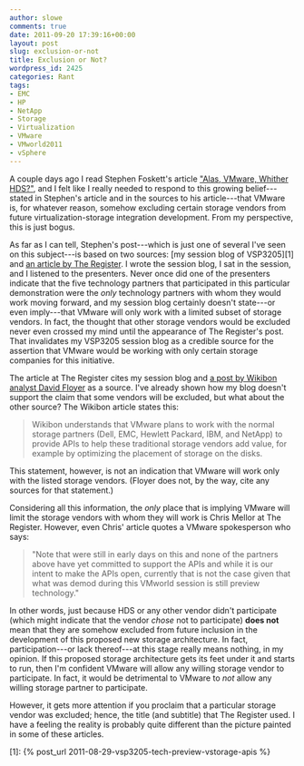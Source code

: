 ```yaml
---
author: slowe
comments: true
date: 2011-09-20 17:39:16+00:00
layout: post
slug: exclusion-or-not
title: Exclusion or Not?
wordpress_id: 2425
categories: Rant
tags:
- EMC
- HP
- NetApp
- Storage
- Virtualization
- VMware
- VMworld2011
- vSphere
---
```


A couple days ago I read Stephen Foskett's article ["Alas, VMware, Whither HDS?"](http://blog.fosketts.net/2011/09/18/vmware-vaai-hds/), and I felt like I really needed to respond to this growing belief---stated in Stephen's article and in the sources to his article---that VMware is, for whatever reason, somehow excluding certain storage vendors from future virtualization-storage integration development. From my perspective, this is just bogus.

As far as I can tell, Stephen's post---which is just one of several I've seen on this subject---is based on two sources: [my session blog of VSP3205][1] and [an article by The Register](http://www.theregister.co.uk/2011/09/09/vmware_lun_war/). I wrote the session blog, I sat in the session, and I listened to the presenters. Never once did one of the presenters indicate that the five technology partners that participated in this particular demonstration were the _only_ technology partners with whom they would work moving forward, and my session blog certainly doesn't state---or even imply---that VMware will only work with a limited subset of storage vendors. In fact, the thought that other storage vendors would be excluded never even crossed my mind until the appearance of The Register's post. That invalidates my VSP3205 session blog as a credible source for the assertion that VMware would be working with only certain storage companies for this initiative.

The article at The Register cites my session blog and [a post by Wikibon analyst David Floyer](http://wikibon.org/wiki/v/VMware_Storage_Innovation) as a source. I've already shown how my blog doesn't support the claim that some vendors will be excluded, but what about the other source? The Wikibon article states this:

>Wikibon understands that VMware plans to work with the normal storage partners (Dell, EMC, Hewlett Packard, IBM, and NetApp) to provide APIs to help these traditional storage vendors add value, for example by optimizing the placement of storage on the disks.

This statement, however, is not an indication that VMware will work only with the listed storage vendors. (Floyer does not, by the way, cite any sources for that statement.)

Considering all this information, the _only_ place that is implying VMware will limit the storage vendors with whom they will work is Chris Mellor at The Register. However, even Chris' article quotes a VMware spokesperson who says:

>"Note that were still in early days on this and none of the partners above have yet committed to support the APIs  and while it is our intent to make the APIs open, currently that is not the case given that what was demod during this VMworld session is still preview technology."

In other words, just because HDS or any other vendor didn't participate (which might indicate that the vendor _chose_ not to participate) **does not** mean that they are somehow excluded from future inclusion in the development of this proposed new storage architecture. In fact, participation---or lack thereof---at this stage really means nothing, in my opinion. If this proposed storage architecture gets its feet under it and starts to run, then I'm confident VMware will allow any willing storage vendor to participate. In fact, it would be detrimental to VMware to _not_ allow any willing storage partner to participate.

However, it gets more attention if you proclaim that a particular storage vendor was excluded; hence, the title (and subtitle) that The Register used. I have a feeling the reality is probably quite different than the picture painted in some of these articles.

[1]: {% post_url 2011-08-29-vsp3205-tech-preview-vstorage-apis %}
